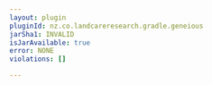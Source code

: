 ```yaml
---
layout: plugin
pluginId: nz.co.landcareresearch.gradle.geneious
jarSha1: INVALID
isJarAvailable: true
error: NONE
violations: []

---
```

